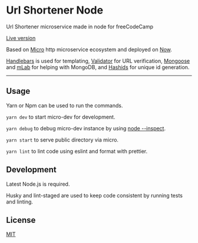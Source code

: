# Url Shortener Node

Url Shortener microservice made in node for freeCodeCamp

[Live version](https://url-shortener-node-ccqihrxkwo.now.sh/)

Based on [Micro](https://github.com/zeit/micro) http microservice
ecosystem and deployed on [Now](https://zeit.co/now).

[Handlebars](https://github.com/wycats/handlebars.js) is used for templating,
[Validator](https://github.com/chriso/validator.js/) for URL verification,
[Mongoose](https://github.com/Automattic/mongoose) and [mLab](https://mlab.com/) for
helping with MongoDB, and [Hashids](https://github.com/ivanakimov/hashids.js) for unique id generation.

---

## Usage

Yarn or Npm can be used to run the commands.

`yarn dev` to start micro-dev for development.

`yarn debug` to debug micro-dev instance by using [node --inspect](https://nodejs.org/en/docs/inspector/).

`yarn start` to serve public directory via micro.

`yarn lint` to lint code using eslint and format with prettier.

## Development

Latest Node.js is required.

Husky and lint-staged are used to keep code consistent by running tests
and linting.

## License

[MIT](LICENSE)
